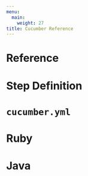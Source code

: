 ```yaml
---
menu:
  main:
    weight: 27
title: Cucumber Reference
---
```


# Reference

# Step Definition

# `cucumber.yml`

# Ruby

# Java
